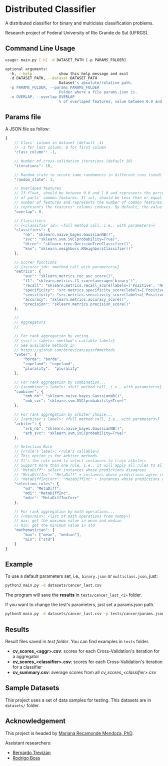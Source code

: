# Distributed Classifier
A distributed classifier for binary and multiclass classification problems.

Research project of Federal University of Rio Grande do Sul (UFRGS).

## Command Line Usage
```bash
usage: main.py [-h] -d DATASET_PATH [-p PARAMS_FOLDER]

optional arguments:
  -h, --help            show this help message and exit
  -d DATASET_PATH, --dataset DATASET_PATH
                        Dataset's absolute/relative path.
  -p PARAMS_FOLDER, --params PARAMS_FOLDER
                        Folder where a file params.json is.
  -o OVERLAP, --overlap OVERLAP
                        % of overlaped features, value between 0.0 and 1.0.
```

## Params file
A JSON file as follow:
```javascript
{
    // Class' column in dataset (default -1)
    // -1 for last column, 0 for first column
    "class_column": -1,

    // Number of cross-validation iterations (default 10)
    "iterations": 10,

    // Random state to secure same randomness in different runs (seed)
    "random_state": 1,

    // Overlaped features
    // If float, should be between 0.0 and 1.0 and represents the percentage
    // of parts' common features. If int, should be less than or equal to the
    // number of features and represents the number of common features. If list,
    // represents the features' columns indexes. By default, the value is set to 0.
    "overlap": 0,

    // Classifiers
    // {<classifier id>: <full method call, i.e., with parameters>}
    "classifiers": {
        "nb": "sklearn.naive_bayes.GaussianNB()",
        "svc": "sklearn.svm.SVC(probability=True)",
        "dtree": "sklearn.tree.DecisionTreeClassifier()",
        "knn": "sklearn.neighbors.KNeighborsClassifier()"
    },

    // Scorer functions
    // {<scorer id>: <method call with parameters>}
    "metrics": {
        "auc": "sklearn.metrics.roc_auc_score()",
        "f1": "sklearn.metrics.f1_score(average='binary')",
        "recall": "sklearn.metrics.recall_score(labels=['Positive', 'Negative'])",
        "specificity": "src.metrics.specificity_score(labels=['Positive', 'Negative'])",
        "sensitivity": "src.metrics.sensitivity_score(labels=['Positive', 'Negative'])",
        "accuracy": "sklearn.metrics.accuracy_score()",
        "precision": "sklearn.metrics.precision_score()"
    },

    //
    // Aggregators
    //

    // For rank aggregation by voting...
    // {<scf's label>: <method's callable label>}
    // See available methods in
    // https://github.com/btrevizan/pyscf#methods
    "voter": {
        "borda": "borda",
        "copeland": "copeland",
        "plurality":  "plurality"
    },

    // For rank aggregation by combination...
    // {<combiner's label>: <full method call, i.e., with parameters>}
    "combiner": {
        "cmb_nb": "sklearn.naive_bayes.GaussianNB()",
        "cmb_svc": "sklearn.svm.SVC(probability=True)"
    },

    // For rank aggregation by arbiter choice...
    // {<arbiter's label>: <full method call, i.e., with parameters>}
    "arbiter": {
        "arb_nb": "sklearn.naive_bayes.GaussianNB()",
        "arb_svc": "sklearn.svm.SVC(probability=True)"
    },

    // Selection Rule
    // {<rule's label>: <rule's callable>}
    // This option is for Arbiter methods.
    // It's the rule used to select instances to train arbiters
    // Support more than one rule, i.e., it will apply all rules to all arbiters
    // "MetaDiff": select instances whose predictions disagrees
    // "MetaDiffInc": "MetaDiff" + instances whose predictions agree incorrectly
    // "MetaDiffIncCorr": "MetaDiffInc" + instances whose predictions agree correctly
    "selection_rules": {
        "md": "MetaDiff",
        "mdi": "MetaDiffInc",
        "mdic": "MetaDiffIncCorr"
    },

    // For rank aggregation by math operations...
    // {<max/min>: <list of math operations from numpy>}
    // max: get the maximum value in mean and median
    // min: get the minimum value in std
    "mathematician": {
        "max": ["mean", "median"],
        "min": ["std"]
    }
}
```

## Example
To use a default parameters set, i.e., `binary.json` or `multiclass.json`, just:
```bash
python3 main.py -d datasets/cancer_last.csv
```
The program will save the **results** in `tests/cancer_last_<i>` folder.

If you want to change the test's parameters, just set a params.json path.
```bash
python3 main.py -d datasets/cancer_last.csv -p tests/cancer/params.json
```

## Results
Result files saved in *test folder*. You can find examples in `tests` folder.
- **cv_scores_\<aggr\>.csv**: scores for each Cross-Validation's iteration for a aggregator
- **cv_scores_\<classifier\>.csv**: scores for each Cross-Validation's iteration for a classifier
- **cv_summary.csv**: average scores from all *cv_scores_\<classifier\>.csv*

## Sample Datasets
This project uses a set of data samples for testing. This datasets are in `datasets/` folder.

## Acknowledgement
This project is headed by [Mariana Recamonde Mendoza, PhD](http://www.inf.ufrgs.br/~mrmendoza/index.html).

Assistant researchers:
- [Bernardo Trevizan](https://github.com/btrevizan)
- [Rodrigo Boss](https://github.com/rsboos)

